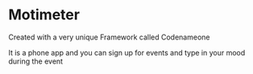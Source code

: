 # Motimeter

Created with a very unique Framework called Codenameone

It is a phone app and you can sign up for events and type in your mood during the event
